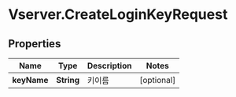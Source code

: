 # Vserver.CreateLoginKeyRequest

## Properties
Name | Type | Description | Notes
------------ | ------------- | ------------- | -------------
**keyName** | **String** | 키이름 | [optional] 


